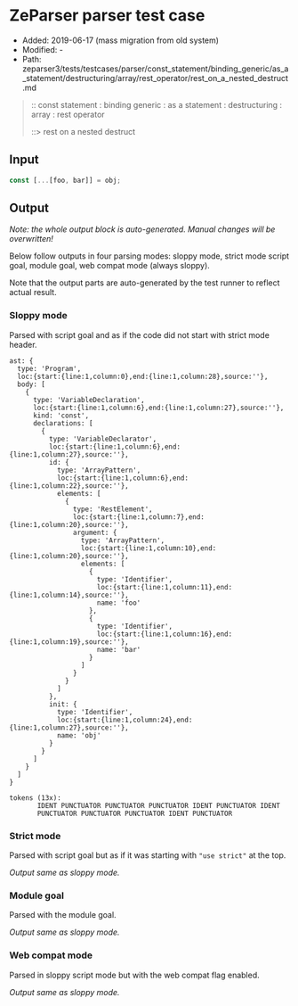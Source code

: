# ZeParser parser test case

- Added: 2019-06-17 (mass migration from old system)
- Modified: -
- Path: zeparser3/tests/testcases/parser/const_statement/binding_generic/as_a_statement/destructuring/array/rest_operator/rest_on_a_nested_destruct.md

> :: const statement : binding generic : as a statement : destructuring : array : rest operator
>
> ::> rest on a nested destruct

## Input

`````js
const [...[foo, bar]] = obj;
`````

## Output

_Note: the whole output block is auto-generated. Manual changes will be overwritten!_

Below follow outputs in four parsing modes: sloppy mode, strict mode script goal, module goal, web compat mode (always sloppy).

Note that the output parts are auto-generated by the test runner to reflect actual result.

### Sloppy mode

Parsed with script goal and as if the code did not start with strict mode header.

`````
ast: {
  type: 'Program',
  loc:{start:{line:1,column:0},end:{line:1,column:28},source:''},
  body: [
    {
      type: 'VariableDeclaration',
      loc:{start:{line:1,column:6},end:{line:1,column:27},source:''},
      kind: 'const',
      declarations: [
        {
          type: 'VariableDeclarator',
          loc:{start:{line:1,column:6},end:{line:1,column:27},source:''},
          id: {
            type: 'ArrayPattern',
            loc:{start:{line:1,column:6},end:{line:1,column:22},source:''},
            elements: [
              {
                type: 'RestElement',
                loc:{start:{line:1,column:7},end:{line:1,column:20},source:''},
                argument: {
                  type: 'ArrayPattern',
                  loc:{start:{line:1,column:10},end:{line:1,column:20},source:''},
                  elements: [
                    {
                      type: 'Identifier',
                      loc:{start:{line:1,column:11},end:{line:1,column:14},source:''},
                      name: 'foo'
                    },
                    {
                      type: 'Identifier',
                      loc:{start:{line:1,column:16},end:{line:1,column:19},source:''},
                      name: 'bar'
                    }
                  ]
                }
              }
            ]
          },
          init: {
            type: 'Identifier',
            loc:{start:{line:1,column:24},end:{line:1,column:27},source:''},
            name: 'obj'
          }
        }
      ]
    }
  ]
}

tokens (13x):
       IDENT PUNCTUATOR PUNCTUATOR PUNCTUATOR IDENT PUNCTUATOR IDENT
       PUNCTUATOR PUNCTUATOR PUNCTUATOR IDENT PUNCTUATOR
`````

### Strict mode

Parsed with script goal but as if it was starting with `"use strict"` at the top.

_Output same as sloppy mode._

### Module goal

Parsed with the module goal.

_Output same as sloppy mode._

### Web compat mode

Parsed in sloppy script mode but with the web compat flag enabled.

_Output same as sloppy mode._
